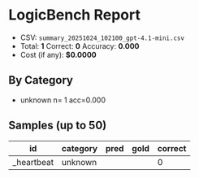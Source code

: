 # LogicBench Report

- CSV: `summary_20251024_102100_gpt-4.1-mini.csv`
- Total: **1**  Correct: **0**  Accuracy: **0.000**
- Cost (if any): **$0.0000**

## By Category
- unknown      n=  1 acc=0.000

## Samples (up to 50)

id | category | pred | gold | correct
---|---|---|---|---
_heartbeat | unknown |  |  | 0
